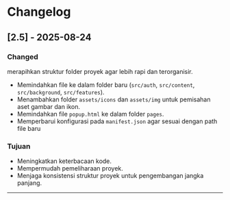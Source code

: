 # Changelog

## [2.5] - 2025-08-24

### Changed

merapihkan struktur folder proyek agar lebih rapi dan terorganisir.

- Memindahkan file ke dalam folder baru (`src/auth`, `src/content`, `src/background`, `src/features`).
- Menambahkan folder `assets/icons` dan `assets/img` untuk pemisahan aset gambar dan ikon.
- Memindahkan file `popup.html` ke dalam folder `pages`.
- Memperbarui konfigurasi pada `manifest.json` agar sesuai dengan path file baru

### Tujuan

- Meningkatkan keterbacaan kode.
- Mempermudah pemeliharaan proyek.
- Menjaga konsistensi struktur proyek untuk pengembangan jangka panjang.

---
